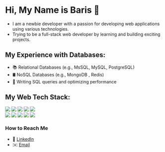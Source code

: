 # Hi, My Name is Baris 👋

- I am a newbie developer with a passion for developing web applications using various technologies.<br>
- Trying to be a full-stack web developer by learning and building exciting projects.

## My Experience with Databases:
- 📚 Relational Databases (e.g., MsSQL, MySQL, PostgreSQL)
- 🛢️ NoSQL Databases (e.g., MongoDB , Redis)
- 🔧 Writing SQL queries and optimizing performance

## My Web Tech Stack:

<p align="left">
  <img src="https://img.shields.io/badge/C%23-239120?style=flat-square&logo=c-sharp&logoColor=white" />
  <img src="https://img.shields.io/badge/HTML5-E34F26?style=flat-square&logo=html5&logoColor=white" />
  <img src="https://img.shields.io/badge/CSS3-1572B6?style=flat-square&logo=css3&logoColor=white" />
  <img src="https://img.shields.io/badge/TailwindCSS-38B2AC?style=flat-square&logo=tailwind-css&logoColor=white" />
  <img src="https://img.shields.io/badge/JavaScript-F7DF1E?style=flat-square&logo=javascript&logoColor=black" />
  <br>
  <img src="https://img.shields.io/badge/ASP.NET_Core-5C2D91?style=flat-square&logo=dotnet&logoColor=white" />
  <img src="https://img.shields.io/badge/ASP.NET_MVC_Core-5C2D91?style=flat-square&logo=dotnet&logoColor=white" />
  <img src="https://img.shields.io/badge/ASP.NET_Web_API-5C2D91?style=flat-square&logo=dotnet&logoColor=white" />
  <img src="https://img.shields.io/badge/Node.js-339933?style=flat-square&logo=node.js&logoColor=white" />
  <img src="https://img.shields.io/badge/React-20232A?style=flat-square&logo=react&logoColor=61DAFB" />
</p>


### How to Reach Me
- 💼 [LinkedIn](https://www.linkedin.com/in/emre-barış-erdem)
- ✉️ [Email](mailto:erdem.emre.baris@gmail.com)

